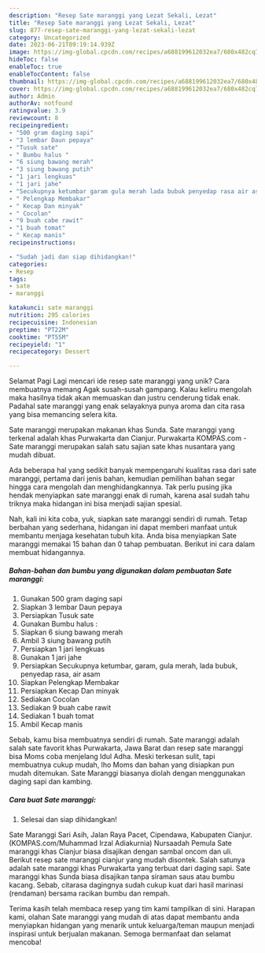 ```yaml
---
description: "Resep Sate maranggi yang Lezat Sekali, Lezat"
title: "Resep Sate maranggi yang Lezat Sekali, Lezat"
slug: 877-resep-sate-maranggi-yang-lezat-sekali-lezat
category: Uncategorized
date: 2023-06-21T09:19:14.939Z
image: https://img-global.cpcdn.com/recipes/a688199612032ea7/680x482cq70/sate-maranggi-foto-resep-utama.jpg
hideToc: false
enableToc: true
enableTocContent: false
thumbnail: https://img-global.cpcdn.com/recipes/a688199612032ea7/680x482cq70/sate-maranggi-foto-resep-utama.jpg
cover: https://img-global.cpcdn.com/recipes/a688199612032ea7/680x482cq70/sate-maranggi-foto-resep-utama.jpg
author: Admin
authorAv: notfound
ratingvalue: 3.9
reviewcount: 8
recipeingredient:
- "500 gram daging sapi"
- "3 lembar Daun pepaya"
- "Tusuk sate"
- " Bumbu halus "
- "6 siung bawang merah"
- "3 siung bawang putih"
- "1 jari lengkuas"
- "1 jari jahe"
- "Secukupnya ketumbar garam gula merah lada bubuk penyedap rasa air asam"
- " Pelengkap Membakar"
- " Kecap Dan minyak"
- " Cocolan"
- "9 buah cabe rawit"
- "1 buah tomat"
- " Kecap manis"
recipeinstructions:

- "Sudah jadi dan siap dihidangkan!"
categories:
- Resep
tags:
- sate
- maranggi

katakunci: sate maranggi 
nutrition: 295 calories
recipecuisine: Indonesian
preptime: "PT22M"
cooktime: "PT55M"
recipeyield: "1"
recipecategory: Dessert

---
```



Selamat Pagi Lagi mencari ide resep sate maranggi yang unik? Cara membuatnya memang Agak susah-susah gampang. Kalau keliru mengolah maka hasilnya tidak akan memuaskan dan justru cenderung tidak enak. Padahal sate maranggi yang enak selayaknya punya aroma dan cita rasa yang bisa memancing selera kita.


Sate maranggi merupakan makanan khas Sunda. Sate maranggi yang terkenal adalah khas Purwakarta dan Cianjur. Purwakarta KOMPAS.com - Sate maranggi merupakan salah satu sajian sate khas nusantara yang mudah dibuat.

Ada beberapa hal yang sedikit banyak mempengaruhi kualitas rasa dari sate maranggi, pertama dari jenis bahan, kemudian pemilihan bahan segar hingga cara mengolah dan menghidangkannya. Tak perlu pusing jika hendak menyiapkan sate maranggi enak di rumah, karena asal sudah tahu triknya maka hidangan ini bisa menjadi sajian spesial.


Nah, kali ini kita coba, yuk, siapkan sate maranggi sendiri di rumah. Tetap berbahan yang sederhana, hidangan ini dapat memberi manfaat untuk membantu menjaga kesehatan tubuh kita. Anda bisa menyiapkan Sate maranggi memakai 15 bahan dan 0 tahap pembuatan. Berikut ini cara dalam membuat hidangannya.

<!--inarticleads1-->

##### Bahan-bahan dan bumbu yang digunakan dalam pembuatan Sate maranggi:

1. Gunakan 500 gram daging sapi
1. Siapkan 3 lembar Daun pepaya
1. Persiapkan Tusuk sate
1. Gunakan  Bumbu halus :
1. Siapkan 6 siung bawang merah
1. Ambil 3 siung bawang putih
1. Persiapkan 1 jari lengkuas
1. Gunakan 1 jari jahe
1. Persiapkan Secukupnya ketumbar, garam, gula merah, lada bubuk, penyedap rasa, air asam
1. Siapkan  Pelengkap Membakar
1. Persiapkan  Kecap Dan minyak
1. Sediakan  Cocolan
1. Sediakan 9 buah cabe rawit
1. Sediakan 1 buah tomat
1. Ambil  Kecap manis


Sebab, kamu bisa membuatnya sendiri di rumah. Sate maranggi adalah salah sate favorit khas Purwakarta, Jawa Barat dan resep sate maranggi bisa Moms coba menjelang Idul Adha. Meski terkesan sulit, tapi membuatnya cukup mudah, lho Moms dan bahan yang disiapkan pun mudah ditemukan. Sate Maranggi biasanya diolah dengan menggunakan daging sapi dan kambing. 

<!--inarticleads2-->

##### Cara buat Sate maranggi:


1. Selesai dan siap dihidangkan!

Sate Maranggi Sari Asih, Jalan Raya Pacet, Cipendawa, Kabupaten Cianjur. (KOMPAS.com/Muhammad Irzal Adiakurnia) Nursaadah Pemula Sate maranggi khas Cianjur biasa disajikan dengan sambal oncom dan uli. Berikut resep sate maranggi cianjur yang mudah disontek. Salah satunya adalah sate maranggi khas Purwakarta yang terbuat dari daging sapi. Sate maranggi khas Sunda biasa disajikan tanpa siraman saus atau bumbu kacang. Sebab, citarasa dagingnya sudah cukup kuat dari hasil marinasi (rendaman) bersama racikan bumbu dan rempah. 

Terima kasih telah membaca resep yang tim kami tampilkan di sini. Harapan kami, olahan Sate maranggi yang mudah di atas dapat membantu anda menyiapkan hidangan yang menarik untuk keluarga/teman maupun menjadi inspirasi untuk berjualan makanan. Semoga bermanfaat dan selamat mencoba!
